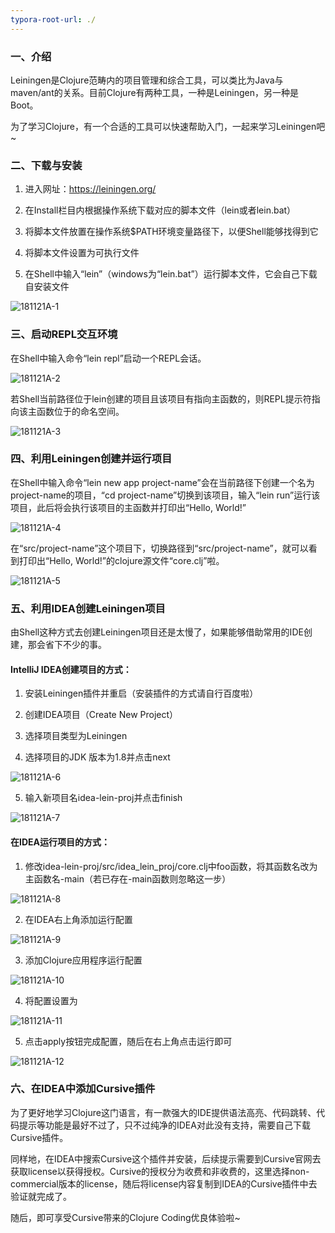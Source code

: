 ```yaml
---
typora-root-url: ./
---
```


### 一、介绍

Leiningen是Clojure范畴内的项目管理和综合工具，可以类比为Java与maven/ant的关系。目前Clojure有两种工具，一种是Leiningen，另一种是Boot。

为了学习Clojure，有一个合适的工具可以快速帮助入门，一起来学习Leiningen吧~

### 二、下载与安装

1. 进入网址：<https://leiningen.org/>

2. 在Install栏目内根据操作系统下载对应的脚本文件（lein或者lein.bat）

3. 将脚本文件放置在操作系统$PATH环境变量路径下，以便Shell能够找得到它

4. 将脚本文件设置为可执行文件

5. 在Shell中输入“lein”（windows为“lein.bat”）运行脚本文件，它会自己下载自安装文件

![181121A-1](/181121A-1.png)

### 三、启动REPL交互环境

在Shell中输入命令“lein repl”启动一个REPL会话。

![181121A-2](/181121A-2.png)

若Shell当前路径位于lein创建的项目且该项目有指向主函数的，则REPL提示符指向该主函数位于的命名空间。

![181121A-3](/181121A-3.png)

### 四、利用Leiningen创建并运行项目

在Shell中输入命令“lein new app project-name”会在当前路径下创建一个名为project-name的项目，“cd project-name”切换到该项目，输入“lein run”运行该项目，此后将会执行该项目的主函数并打印出“Hello, World!”

![181121A-4](/181121A-4.png)

在“src/project-name”这个项目下，切换路径到“src/project-name”，就可以看到打印出“Hello, World!”的clojure源文件“core.clj”啦。

![181121A-5](/181121A-5.png)

### 五、利用IDEA创建Leiningen项目

由Shell这种方式去创建Leiningen项目还是太慢了，如果能够借助常用的IDE创建，那会省下不少的事。

#### IntelliJ IDEA创建项目的方式：

1. 安装Leiningen插件并重启（安装插件的方式请自行百度啦）

2. 创建IDEA项目（Create New Project）

3. 选择项目类型为Leiningen

4. 选择项目的JDK 版本为1.8并点击next

![181121A-6](/181121A-6.png)

5. 输入新项目名idea-lein-proj并点击finish

![181121A-7](/181121A-7.png)

#### 在IDEA运行项目的方式：

1. 修改idea-lein-proj/src/idea_lein_proj/core.clj中foo函数，将其函数名改为主函数名-main（若已存在-main函数则忽略这一步）

![181121A-8](/181121A-8.png)

2. 在IDEA右上角添加运行配置

![181121A-9](/181121A-9.png)

3. 添加Clojure应用程序运行配置

![181121A-10](/181121A-10.png)

4. 将配置设置为

![181121A-11](/181121A-11.png)

5. 点击apply按钮完成配置，随后在右上角点击运行即可

![181121A-12](/181121A-12.png)

### 六、在IDEA中添加Cursive插件

为了更好地学习Clojure这门语言，有一款强大的IDE提供语法高亮、代码跳转、代码提示等功能是最好不过了，只不过纯净的IDEA对此没有支持，需要自己下载Cursive插件。

同样地，在IDEA中搜索Cursive这个插件并安装，后续提示需要到Cursive官网去获取license以获得授权。Cursive的授权分为收费和非收费的，这里选择non-commercial版本的license，随后将license内容复制到IDEA的Cursive插件中去验证就完成了。

随后，即可享受Cursive带来的Clojure Coding优良体验啦~